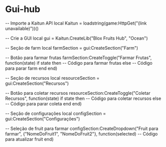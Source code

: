 # Gui-hub

-- Importe a Kaitun API
local Kaitun = loadstring(game:HttpGet("(link unavailable)"))()

-- Crie a GUI
local gui = Kaitun.CreateLib("Blox Fruits Hub", "Ocean")

-- Seção de farm
local farmSection = gui:CreateSection("Farm")

-- Botão para farmar frutas
farmSection:CreateToggle("Farmar Frutas", function(state)
    if state then
        -- Código para farmar frutas
    else
        -- Código para parar farm
    end
end)

-- Seção de recursos
local resourceSection = gui:CreateSection("Recursos")

-- Botão para coletar recursos
resourceSection:CreateToggle("Coletar Recursos", function(state)
    if state then
        -- Código para coletar recursos
    else
        -- Código para parar coleta
    end
end)

-- Seção de configurações
local configSection = gui:CreateSection("Configurações")

-- Seleção de fruit para farmar
configSection:CreateDropdown("Fruit para farmar", {"NomeDoFruit1", "NomeDoFruit2"}, function(selected)
    -- Código para atualizar fruit
end)
